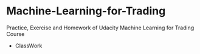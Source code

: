 # Machine-Learning-for-Trading
Practice, Exercise and Homework of Udacity Machine Learning for Trading Course

* ClassWork